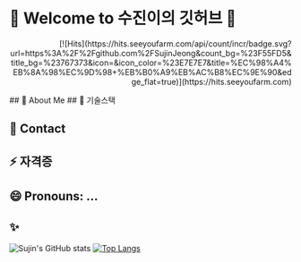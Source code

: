 # 👋 Welcome to 수진이의 깃허브 👋
<p align="right">
[![Hits](https://hits.seeyoufarm.com/api/count/incr/badge.svg?url=https%3A%2F%2Fgithub.com%2FSujinJeong&count_bg=%23F55FD5&title_bg=%23767373&icon=&icon_color=%23E7E7E7&title=%EC%98%A4%EB%8A%98%EC%9D%98+%EB%B0%A9%EB%AC%B8%EC%9E%90&edge_flat=true)](https://hits.seeyoufarm.com)
</p>  
## 🌱 About Me
## 👯 기술스택

## 💬 Contact
## ⚡ 자격증
## 😄 Pronouns: ...
## ✨

  
![Sujin's GitHub stats](https://github-readme-stats.vercel.app/api?username=SujinJeong&show_icons=true&theme=dark)
[![Top Langs](https://github-readme-stats.vercel.app/api/top-langs/?username=SujinJeong)](https://github.com/anuraghazra/github-readme-stats)
